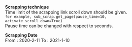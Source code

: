 **Scrapping technique**
<br/>
Time limit of the scrapping link scroll down should be given.
<br/>
`for example, sub_scrap.get_page(pause_time=10, activate_scroll_down=True)`
<br/>
Pause time can be changed with respect to seconds.


**Scrapping Date**
<br/>
From : 2020-2-11 To : 2021-1-10